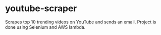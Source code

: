 # youtube-scraper
Scrapes top 10 trending videos on YouTube and sends an email. Project is done using Selenium and AWS lambda.
